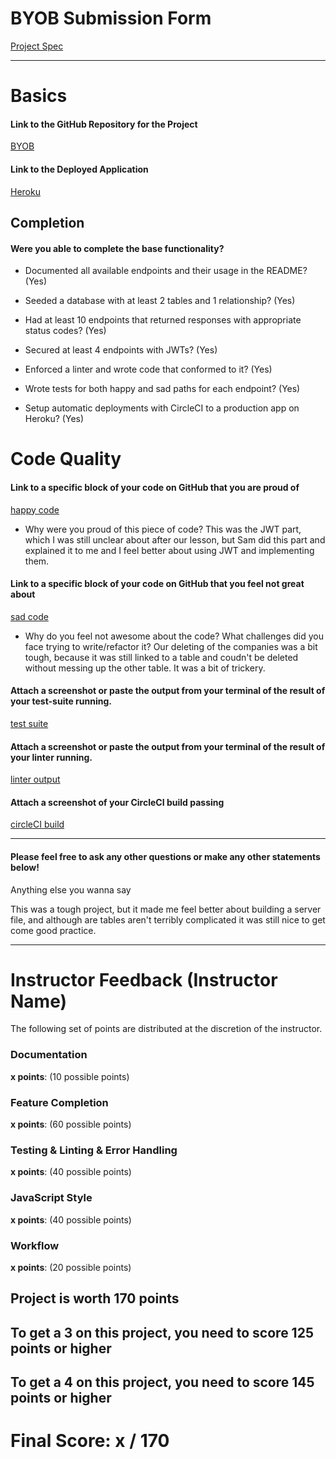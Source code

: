 # BYOB Submission Form

[Project Spec](http://frontend.turing.io/projects/build-your-own-backend.html)

------

# Basics

#### Link to the GitHub Repository for the Project
[BYOB](https://github.com/Cache123/byob-electric-vh)

#### Link to the Deployed Application
[Heroku](https://byob-top-companies.herokuapp.com/)


## Completion

#### Were you able to complete the base functionality?

* Documented all available endpoints and their usage in the README?
(Yes)

* Seeded a database with at least 2 tables and 1 relationship?
(Yes)

* Had at least 10 endpoints that returned responses with appropriate status codes?
(Yes)

* Secured at least 4 endpoints with JWTs?
(Yes)

* Enforced a linter and wrote code that conformed to it?
(Yes)

* Wrote tests for both happy and sad paths for each endpoint?
(Yes)

* Setup automatic deployments with CircleCI to a production app on Heroku?
(Yes)

# Code Quality

#### Link to a specific block of your code on GitHub that you are proud of
[happy code](https://github.com/Cache123/byob-electric-vh/blob/b086d9038756ff3dcf9a18a4abe650c039892ebf/server.js#L26)

* Why were you proud of this piece of code?
This was the JWT part, which I was still unclear about after our lesson, but Sam did this part and explained it to me and I feel better about using JWT and implementing them.

#### Link to a specific block of your code on GitHub that you feel not great about
[sad code](https://github.com/Cache123/byob-electric-vh/blob/b086d9038756ff3dcf9a18a4abe650c039892ebf/server.js#L214)

* Why do you feel not awesome about the code? What challenges did you face trying to write/refactor it?
Our deleting of the companies was a bit tough, because it was still linked to a table and coudn't be deleted without messing up the other table. It was a bit of trickery.

#### Attach a screenshot or paste the output from your terminal of the result of your test-suite running.

[test suite](https://github.com/Cache123/byob-electric-vh/blob/master/byob.test.png)

#### Attach a screenshot or paste the output from your terminal of the result of your linter running.

[linter output](https://github.com/Cache123/byob-electric-vh/blob/master/Screen%20Shot%202018-02-09%20at%208.06.50%20AM.png)

#### Attach a screenshot of your CircleCI build passing

[circleCI build](https://github.com/Cache123/byob-electric-vh/blob/master/Screen%20Shot%202018-02-09%20at%209.54.44%20AM.png)

-----

#### Please feel free to ask any other questions or make any other statements below!

Anything else you wanna say

This was a tough project, but it made me feel better about building a server file, and although are tables aren't terribly complicated it was still nice to get come good practice.

-----


# Instructor Feedback (Instructor Name)

The following set of points are distributed at the discretion of the instructor.

### Documentation

**x points**: (10 possible points)

### Feature Completion

**x points**: (60 possible points)

### Testing & Linting & Error Handling

**x points**: (40 possible points)

### JavaScript Style

**x points**: (40 possible points)

### Workflow

**x points**: (20 possible points)

## Project is worth 170 points

## To get a 3 on this project, you need to score 125 points or higher
## To get a 4 on this project, you need to score 145 points or higher

# Final Score: x / 170
